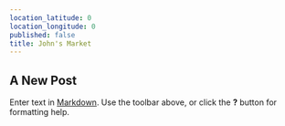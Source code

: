 ```yaml
---
location_latitude: 0
location_longitude: 0
published: false
title: John's Market
---
```

## A New Post

Enter text in [Markdown](http://daringfireball.net/projects/markdown/). Use the toolbar above, or click the **?** button for formatting help.
